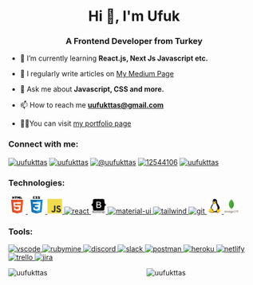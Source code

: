 <h1 align="center">Hi 👋, I'm Ufuk</h1>
<h3 align="center">A Frontend Developer from Turkey</h3>

- 🌱 I’m currently learning **React.js, Next Js Javascript etc.**

- 📝 I regularly write articles on [My Medium Page](https://medium.com/@uufukttas) 

- 💬 Ask me about **Javascript, CSS and more.**

- 📫 How to reach me **uufukttas@gmail.com**

- 👨‍💻You can visit [my portfolio page](http://ufuktas.me)

<h3 align="left">Connect with me:</h3>
<p align="left">
<a href="mailto:uufukttas@gmail.com"><img align="center" src="https://brandlogos.net/wp-content/uploads/2020/10/gmail-logo.png" alt="uufukttas" height="30" width="30" /></a>
<a href="https://linkedin.com/in/uufukttas" target="blank"><img align="center" src="https://velanovascular.com/wp-content/uploads/2020/06/LinkedIn.png" alt="uufukttas" height="30" width="30" /></a>
<a href="https://medium.com/@uufukttas" target="blank"><img align="center" src="https://cdn4.iconfinder.com/data/icons/social-media-2210/24/Medium-512.png" alt="@uufukttas" height="40" width="40" /></a>
<a href="https://twitter.com/uufukttas" target="blank"><img align="center" src="https://abs.twimg.com/favicons/twitter.ico" alt="12544106" height="30" width="30" /></a>
<a href="https://instagram.com/uufukttas" target="blank"><img align="center" src="https://upload.wikimedia.org/wikipedia/commons/thumb/e/e7/Instagram_logo_2016.svg/1200px-Instagram_logo_2016.svg.png" alt="uufukttas" height="30" width="30" /></a>
</p>

<h3 align="left">Technologies:</h3>
<p align="left"> 
<a href="https://www.w3.org/html/" target="_blank"> <img src="https://raw.githubusercontent.com/devicons/devicon/master/icons/html5/html5-original-wordmark.svg" alt="html5" width="35" height="35"/> </a> 
<a href="https://www.w3schools.com/css/" target="_blank"> <img src="https://raw.githubusercontent.com/devicons/devicon/master/icons/css3/css3-original-wordmark.svg" alt="css3" width="35" height="35"/> </a> 
<a href="https://developer.mozilla.org/en-US/docs/Web/JavaScript" target="_blank"> <img src="https://raw.githubusercontent.com/devicons/devicon/master/icons/javascript/javascript-original.svg" alt="javascript" width="30" height="30"/> </a> 
<a href="https://reactjs.org/" target="_blank"> <img src="https://upload.wikimedia.org/wikipedia/commons/thumb/4/47/React.svg/1200px-React.svg.png" alt="react" width="33" height="30"/> </a> 
<a href="https://getbootstrap.com" target="_blank"> <img src="https://raw.githubusercontent.com/devicons/devicon/master/icons/bootstrap/bootstrap-plain-wordmark.svg" alt="bootstrap" width="30" height="30"/> </a>
<a href="https://material-ui.com/" target="_blank"> <img src="https://seeklogo.com/images/M/material-ui-logo-5BDCB9BA8F-seeklogo.com.png" alt="material-ui" width="26" height="26"/> </a>
<a href="https://tailwindcss.com/" target="_blank"> <img src="https://cdn.icon-icons.com/icons2/2107/PNG/512/file_type_tailwind_icon_130128.png" alt="tailwind" width="35" height="35"/> </a>
<a href="https://git-scm.com/" target="_blank"> <img src="https://www.vectorlogo.zone/logos/git-scm/git-scm-icon.svg" alt="git" width="30" height="30"/> </a>
<a href="https://www.linux.org/" target="_blank"> <img src="https://raw.githubusercontent.com/devicons/devicon/master/icons/linux/linux-original.svg" alt="linux" width="30" height="30"/> </a> 
<a href="https://www.mongodb.com/" target="_blank"> <img src="https://raw.githubusercontent.com/devicons/devicon/master/icons/mongodb/mongodb-original-wordmark.svg" alt="mongodb" width="30" height="30"/> </a>

<h3 align="left">Tools:</h3>
<a href="https://code.visualstudio.com/" target="_blank"> <img src="https://upload.wikimedia.org/wikipedia/commons/thumb/9/9a/Visual_Studio_Code_1.35_icon.svg/1024px-Visual_Studio_Code_1.35_icon.svg.png" alt="vscode" width="30" height="30"/> </a>
<a href="https://www.jetbrains.com/ruby/" target="_blank"> <img src="https://resources.jetbrains.com/storage/products/rubymine/img/meta/rubymine_logo_300x300.png" alt="rubymine" width="30" height="30"/> </a> 
<a href="https://discord.com/" target="_blank"> <img src="https://cdn4.iconfinder.com/data/icons/logos-and-brands/512/91_Discord_logo_logos-512.png" alt="discord" width="30" height="30"/> </a> 
<a href="https://slack.com/intl/en-tr/" target="_blank"> <img src="https://cdn.brandfolder.io/5H442O3W/as/pl546j-7le8zk-4nzzs1/Slack_Mark_Web.png" alt="slack" width="35" height="35"/> </a>
<a href="https://postman.com" target="_blank"> <img src="https://www.vectorlogo.zone/logos/getpostman/getpostman-icon.svg" alt="postman" width="30" height="30"/> </a> 
<a href="https://heroku.com" target="_blank"> <img src="https://www.vectorlogo.zone/logos/heroku/heroku-icon.svg" alt="heroku" width="30" height="30"/> </a> 
<a href="https://www.netlify.com/" target="_blank"> <img src="https://cdn.iconscout.com/icon/free/png-256/netlify-3628945-3030170.png" alt="netlify" width="30" height="30"/> </a> 
<a href="https://trello.com/en" target="_blank"> <img src="https://cdn.iconscout.com/icon/free/png-512/trello-6-569395.png" alt="trello" width="30" height="30"/> </a>
<a href="https://jira.atlassian.com/" target="_blank"> <img src="https://cdn.worldvectorlogo.com/logos/jira-1.svg" alt="jira" width="27" height="27"/> </a>

</p>

<p>
<img align="left" src="https://github-readme-stats.vercel.app/api/top-langs?username=uufukttas&show_icons=true&theme=radical&locale=en&layout=compact" alt="uufukttas" width="45%" /> &nbsp;
<img align="right" src="https://github-readme-stats.vercel.app/api?username=uufukttas&show_icons=true&theme=dark&locale=en" alt="uufukttas" width="45%" />
</p>
